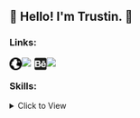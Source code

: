 ## 👋 Hello! I'm Trustin. 👋

### Links:

[<img align="left" width="22px" src="https://raw.githubusercontent.com/iconic/open-iconic/master/svg/globe.svg" />][website]
[<img align="left" width="22px" src="https://cdn.jsdelivr.net/npm/simple-icons@v3/icons/linkedin.svg" />][linkedin]
[<img align="left" width="22px" src="https://raw.githubusercontent.com/devicons/devicon/master/icons/behance/behance-plain.svg" />][behance]
[<img align="left" width="22px" src="https://cdn.jsdelivr.net/npm/simple-icons@v3/icons/instagram.svg" />][instagram]
<br />

### Skills:
<details>
  <summary>Click to View</summary>
  <br />
  <details open>
    <summary>Languages:</summary>
    <br />
    <img align="left" alt="R" width="40px" src="https://upload.wikimedia.org/wikipedia/commons/thumb/1/1b/R_logo.svg/1200px-R_logo.svg.png" />
    <img align="left" alt="Python" width="40px" src="https://raw.githubusercontent.com/devicons/devicon/master/icons/python/python-original.svg" />
    <img align="left" alt="Java" width="40px" src="https://raw.githubusercontent.com/devicons/devicon/1119b9f84c0290e0f0b38982099a2bd027a48bf1/icons/java/java-original.svg" />
    <img align="left" alt="DotNetCore" width="40px" src="https://raw.githubusercontent.com/devicons/devicon/master/icons/dotnetcore/dotnetcore-original.svg" />
    <img align="left" alt="HTML5" width="40px" src="https://raw.githubusercontent.com/github/explore/80688e429a7d4ef2fca1e82350fe8e3517d3494d/topics/html/html.png" />
    <img align="left" alt="CSS3" width="40px" src="https://raw.githubusercontent.com/github/explore/80688e429a7d4ef2fca1e82350fe8e3517d3494d/topics/css/css.png" />
    </details>
  <br />
  <br />
  
  <details open>
    <summary>Frameworks:</summary>
    <br />
    <img align="left" alt="Plotly" width="40px" src="https://avatars.githubusercontent.com/u/5997976?s=200&v=4" />
    <img align="left" alt="Flask" width="40px" src="https://raw.githubusercontent.com/devicons/devicon/master/icons/flask/flask-original.svg" />
    <img align="left" alt="ReactJS" width="40px" src="https://raw.githubusercontent.com/devicons/devicon/master/icons/react/react-original.svg" />
    <img align="left" alt="VueJS" width="40px" src="https://raw.githubusercontent.com/devicons/devicon/master/icons/vuejs/vuejs-original.svg" />
  </details>
  <br />
  <br />

  <details open>
    <summary>Databases:</summary>
    <br />
    <img align="left" alt="MySQL" width="40px" src="https://raw.githubusercontent.com/devicons/devicon/1119b9f84c0290e0f0b38982099a2bd027a48bf1/icons/mysql/mysql-original.svg" />
    <img align="left" alt="MongoDB" width="40px" src="https://raw.githubusercontent.com/devicons/devicon/master/icons/mongodb/mongodb-original.svg" />
  </details>
  <br />
  <br />

  <details open>
    <summary>Tools:</summary>
    <br />
    <img align="left" alt="Adobe XD" width="40px" src="https://upload.wikimedia.org/wikipedia/commons/thumb/c/c2/Adobe_XD_CC_icon.svg/1200px-Adobe_XD_CC_icon.svg.png" />
    <img align="left" alt="Figma" width="40px" src="https://raw.githubusercontent.com/devicons/devicon/master/icons/figma/figma-original.svg" />
     <img align="left" alt="GCP" width="40px" src="https://raw.githubusercontent.com/devicons/devicon/master/icons/googlecloud/googlecloud-original.svg" />
  </details>
  <br />
  <br />

</details>

[website]: https://trwstin.github.io
[instagram]: https://instagram.com/trwstin
[linkedin]: https://linkedin.com/in/trwstin
[behance]: https://behance.net/trwstin
